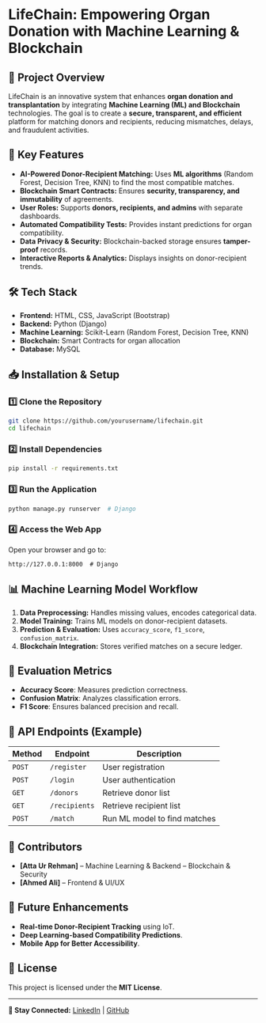 # LifeChain: Empowering Organ Donation with Machine Learning & Blockchain

## 📌 Project Overview
LifeChain is an innovative system that enhances **organ donation and transplantation** by integrating **Machine Learning (ML) and Blockchain** technologies. The goal is to create a **secure, transparent, and efficient** platform for matching donors and recipients, reducing mismatches, delays, and fraudulent activities.

## 🚀 Key Features
- **AI-Powered Donor-Recipient Matching:** Uses **ML algorithms** (Random Forest, Decision Tree, KNN) to find the most compatible matches.
- **Blockchain Smart Contracts:** Ensures **security, transparency, and immutability** of agreements.
- **User Roles:** Supports **donors, recipients, and admins** with separate dashboards.
- **Automated Compatibility Tests:** Provides instant predictions for organ compatibility.
- **Data Privacy & Security:** Blockchain-backed storage ensures **tamper-proof** records.
- **Interactive Reports & Analytics:** Displays insights on donor-recipient trends.

## 🛠️ Tech Stack
- **Frontend:** HTML, CSS, JavaScript (Bootstrap)
- **Backend:** Python (Django)
- **Machine Learning:** Scikit-Learn (Random Forest, Decision Tree, KNN)
- **Blockchain:** Smart Contracts for organ allocation
- **Database:** MySQL

## 📥 Installation & Setup
### 1️⃣ Clone the Repository
```bash
git clone https://github.com/yourusername/lifechain.git
cd lifechain
```
### 2️⃣ Install Dependencies
```bash
pip install -r requirements.txt
```
### 3️⃣ Run the Application
```bash
python manage.py runserver  # Django
```
### 4️⃣ Access the Web App
Open your browser and go to:
```
http://127.0.0.1:8000  # Django
```

## 📊 Machine Learning Model Workflow
1. **Data Preprocessing:** Handles missing values, encodes categorical data.
2. **Model Training:** Trains ML models on donor-recipient datasets.
3. **Prediction & Evaluation:** Uses `accuracy_score`, `f1_score`, `confusion_matrix`.
4. **Blockchain Integration:** Stores verified matches on a secure ledger.

## 🔬 Evaluation Metrics
- **Accuracy Score**: Measures prediction correctness.
- **Confusion Matrix**: Analyzes classification errors.
- **F1 Score**: Ensures balanced precision and recall.

## 📜 API Endpoints (Example)
| Method | Endpoint | Description |
|--------|---------|-------------|
| `POST` | `/register` | User registration |
| `POST` | `/login` | User authentication |
| `GET` | `/donors` | Retrieve donor list |
| `GET` | `/recipients` | Retrieve recipient list |
| `POST` | `/match` | Run ML model to find matches |

## 🤝 Contributors
- **[Atta Ur Rehman]** – Machine Learning & Backend – Blockchain & Security
- **[Ahmed Ali]** – Frontend & UI/UX


## 📌 Future Enhancements
- **Real-time Donor-Recipient Tracking** using IoT.
- **Deep Learning-based Compatibility Predictions**.
- **Mobile App for Better Accessibility**.

## 📜 License
This project is licensed under the **MIT License**.

---

**🔗 Stay Connected:** [LinkedIn](https://www.linkedin.com/in/atta-ur-rehman62/) | [GitHub](https://github.com/AttaUrRehman121)


